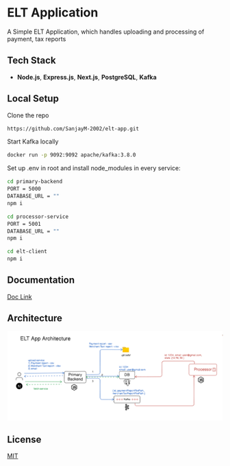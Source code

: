 # ELT Application

A Simple ELT Application, which handles uploading and processing of payment, tax reports

## Tech Stack

- **Node.js**, **Express.js**, **Next.js**, **PostgreSQL**, **Kafka**

## Local Setup

Clone the repo

```bash
https://github.com/SanjayM-2002/elt-app.git
```

Start Kafka locally

```bash
docker run -p 9092:9092 apache/kafka:3.8.0
```

Set up .env in root and install node_modules in every service:

```bash
cd primary-backend
PORT = 5000
DATABASE_URL = ""
npm i
```

```bash
cd processor-service
PORT = 5001
DATABASE_URL = ""
npm i
```

```bash
cd elt-client
npm i
```

## Documentation

[Doc Link](https://docs.google.com/document/d/1lcUQ4PTVZUZzbByhmRW8fcuKAuhBZI5nkWuTEG6y9jk/edit?usp=sharing)

## Architecture

![Architecture](processor-service/assets/Architecture_img.png)

## License

[MIT](https://choosealicense.com/licenses/mit/)
